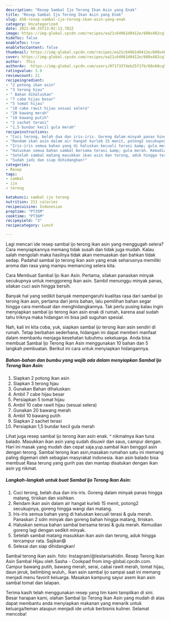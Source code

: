 ```yaml
---
description: "Resep Sambal Ijo Terong Ikan Asin yang Enak"
title: "Resep Sambal Ijo Terong Ikan Asin yang Enak"
slug: 450-resep-sambal-ijo-terong-ikan-asin-yang-enak
category: Uncategorized
date: 2021-08-25T13:02:13.782Z
image: https://img-global.cpcdn.com/recipes/ea21c64961d0412e/680x482cq70/sambal-ijo-terong-ikan-asin-foto-resep-utama.jpg
hideToc: false
enableToc: true
enableTocContent: false
thumbnail: https://img-global.cpcdn.com/recipes/ea21c64961d0412e/680x482cq70/sambal-ijo-terong-ikan-asin-foto-resep-utama.jpg
cover: https://img-global.cpcdn.com/recipes/ea21c64961d0412e/680x482cq70/sambal-ijo-terong-ikan-asin-foto-resep-utama.jpg
author:  This
authorAv:  https://img-global.cpcdn.com/users/071f3374eb25f1fb/60x60cq50/avatar.jpg
ratingvalue: 3.9
reviewcount: 21
recipeingredient:
- "2 potong ikan asin"
- "3 terong hjau"
- " Bahan dihaluskan"
- "7 cabe hijau besar"
- "5 tomat hijau"
- "10 cabe rawit hijau sesuai selera"
- "20 bawang merah"
- "10 bawang putih"
- "2 sachet terasi"
- "1,5 bundar kecil gula merah"
recipeinstructions:
- "Cuci terong, belah dua dan iris-iris. Goreng dalam minyak panas hingga matang, tiriskan dan sisihkan."
- "Rendam ikan asin dalam air hangat kurleb 15 menit, potong2 secukupnya, goreng hingga wangi dan matang."
- "Iris-iris semua bahan yang di haluskan kecuali terasi &amp; gula merah. Panaskan 2 sdm minyak dan goreng bahan hingga matang, tiriskan."
- "Haluskan semua bahan sambal bersama terasi &amp; gula merah. Kemudian goreng lagi dengan sedikit minyak."
- "Setelah sambal matang masukkan ikan asin dan terong, aduk hingga tercampur rata. Sajikan😄"
- "Sudah jadi dan siap dihidangkan!"
categories:
- Resep
tags:
- sambal
- ijo
- terong

katakunci: sambal ijo terong 
nutrition: 211 calories
recipecuisine: Indonesian
preptime: "PT35M"
cooktime: "PT36M"
recipeyield: "3"
recipecategory: Lunch

---
```



Lagi mencari ide resep sambal ijo terong ikan asin yang menggugah selera? Cara menyiapkannya memang tidak susah dan tidak juga mudah. Kalau salah mengolah maka hasilnya tidak akan memuaskan dan bahkan tidak sedap. Padahal sambal ijo terong ikan asin yang enak seharusnya memiliki aroma dan rasa yang mampu memancing selera kita.


Cara Membuat Sambal Ijo Ikan Asin. Pertama, silakan panaskan minyak secukupnya untuk menggoreng ikan asin. Sambil menunggu minyak panas, silakan cuci asin hingga bersih.

Banyak hal yang sedikit banyak mempengaruhi kualitas rasa dari sambal ijo terong ikan asin, pertama dari jenis bahan, lalu pemilihan bahan segar hingga cara membuat dan menghidangkannya. Tak perlu pusing kalau ingin menyiapkan sambal ijo terong ikan asin enak di rumah, karena asal sudah tahu triknya maka hidangan ini bisa jadi suguhan spesial.


Nah, kali ini kita coba, yuk, siapkan sambal ijo terong ikan asin sendiri di rumah. Tetap berbahan sederhana, hidangan ini dapat memberi manfaat dalam membantu menjaga kesehatan tubuhmu sekeluarga. Anda bisa membuat Sambal Ijo Terong Ikan Asin menggunakan 10 bahan dan 5 langkah pembuatan. Berikut ini cara untuk menyiapkan hidangannya.

<!--inarticleads1-->

##### Bahan-bahan dan bumbu yang wajib ada dalam menyiapkan Sambal Ijo Terong Ikan Asin:

1. Siapkan 2 potong ikan asin
1. Siapkan 3 terong hjau
1. Gunakan  Bahan dihaluskan:
1. Ambil 7 cabe hijau besar
1. Persiapkan 5 tomat hijau
1. Ambil 10 cabe rawit hijau (sesuai selera)
1. Gunakan 20 bawang merah
1. Ambil 10 bawang putih
1. Siapkan 2 sachet terasi
1. Persiapkan 1,5 bundar kecil gula merah


Lihat juga resep sambal ijo terong ikan asin enak. ^ nikmatnya ikan tuna balado. Masukkan ikan asin yang sudah disuwir dan saus, campur dengan. Hari ini masak yang mudah dan cepat saja.yup.sambal ikan benggol asin dengan terong. Sambal terong ikan asin,masakan rumahan satu ini memang paling digemari oleh sebagian masyrakat indonesia. ikan asin balado bisa membuat Rasa terung yang gurih pas dan mantap disatukan dengan ikan asin yg nikmat. 

<!--inarticleads2-->

##### Langkah-langkah untuk buat Sambal Ijo Terong Ikan Asin:

1. Cuci terong, belah dua dan iris-iris. Goreng dalam minyak panas hingga matang, tiriskan dan sisihkan.
1. Rendam ikan asin dalam air hangat kurleb 15 menit, potong2 secukupnya, goreng hingga wangi dan matang.
1. Iris-iris semua bahan yang di haluskan kecuali terasi &amp; gula merah. Panaskan 2 sdm minyak dan goreng bahan hingga matang, tiriskan.
1. Haluskan semua bahan sambal bersama terasi &amp; gula merah. Kemudian goreng lagi dengan sedikit minyak.
1. Setelah sambal matang masukkan ikan asin dan terong, aduk hingga tercampur rata. Sajikan😄
1. Selesai dan siap dihidangkan!

Sambal terong ikan asin. foto: Instagram/@lestarisahidin. Resep Terong Ikan Asin Sambal Hijau oleh Sasha - Cookpad from img-global.cpcdn.com. Campur bawang putih, bawang merah, serai, cabai rawit merah, tomat hijau, daun jeruk, belimbing wuluh,. Ikan asin sambal ijo sampai saat ini memang menjadi menu favorit keluarga. Masakan kampung sayur asem ikan asin sambal tomat dan lalapan. 

Terima kasih telah menggunakan resep yang tim kami tampilkan di sini. Besar harapan kami, olahan Sambal Ijo Terong Ikan Asin yang mudah di atas dapat membantu anda menyiapkan makanan yang menarik untuk keluarga/teman ataupun menjadi ide untuk berbisnis kuliner. Selamat mencoba!
